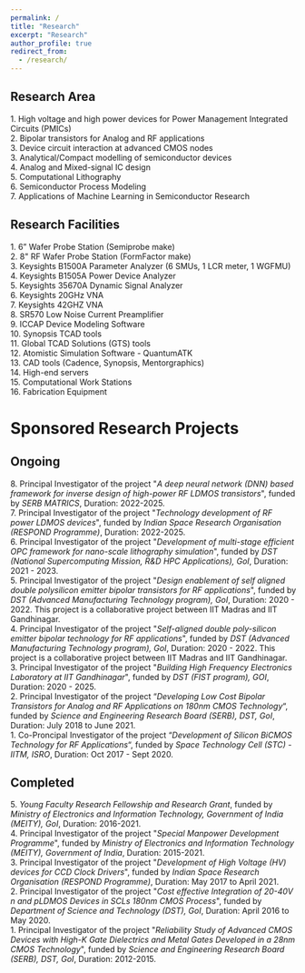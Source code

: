```yaml
---
permalink: /
title: "Research"
excerpt: "Research"
author_profile: true
redirect_from: 
  - /research/
---
```


## Research Area

1\. High voltage and high power devices for Power Management Integrated Circuits (PMICs)  
2\. Bipolar transistors for Analog and RF applications  
3\. Device circuit interaction at advanced CMOS nodes  
3\. Analytical/Compact modelling of semiconductor devices  
4\. Analog and Mixed-signal IC design   
5\. Computational Lithography  
6\. Semiconductor Process Modeling  
7\. Applications of Machine Learning in Semiconductor Research  

## Research Facilities

1\. 6” Wafer Probe Station (Semiprobe make)  
2\. 8" RF Wafer Probe Station (FormFactor make)  
3\. Keysights B1500A Parameter Analyzer (6 SMUs, 1 LCR meter, 1 WGFMU)  
4\. Keysights B1505A Power Device Analyzer  
5\. Keysights 35670A Dynamic Signal Analyzer  
6\. Keysights 20GHz VNA  
7\. Keysights 42GHZ VNA  
8\. SR570 Low Noise Current Preamplifier  
9\. ICCAP Device Modeling Software  
10\. Synopsis TCAD tools  
11\. Global TCAD Solutions (GTS) tools  
12\. Atomistic Simulation Software - QuantumATK  
13\. CAD tools (Cadence, Synopsis, Mentorgraphics)  
14\. High-end servers  
15\. Computational Work Stations  
16\. Fabrication Equipment  

# Sponsored Research Projects

## Ongoing
8\. Principal Investigator of the project "*A deep neural network (DNN) based framework for inverse design of high-power RF LDMOS transistors*", funded by *SERB MATRICS*, Duration: 2022-2025.  
7\. Principal Investigator of the project "*Technology development of RF power LDMOS devices*", funded by *Indian Space Research Organisation (RESPOND Programme)*, Duration: 2022-2025.  
6\. Principal Investigator of the project "*Development of multi-stage efficient OPC framework for nano-scale lithography simulation*", funded by *DST (National Supercomputing Mission, R&D HPC Applications), GoI*, Duration: 2021 - 2023.  
5\. Principal Investigator of the project "*Design enablement of self aligned double polysilicon emitter bipolar transistors for RF applications*", funded by *DST (Advanced Manufacturing Technology program), GoI*, Duration: 2020 - 2022\. This project is a collaborative project between IIT Madras and IIT Gandhinagar.  
4\. Principal Investigator of the project "*Self-aligned double poly-silicon emitter bipolar technology for RF applications*", funded by *DST (Advanced Manufacturing Technology program), GoI*, Duration: 2020 - 2022\. This project is a collaborative project between IIT Madras and IIT Gandhinagar.  
3\. Principal Investigator of the project "*Building High Frequency Electronics Laboratory at IIT Gandhinagar*", funded by *DST (FIST program), GOI*, Duration: 2020 - 2025.  
2\. Principal Investigator of the project “*Developing Low Cost Bipolar Transistors for Analog and RF Applications on 180nm CMOS Technology*“, funded by *Science and Engineering Research Board (SERB), DST, GoI*, Duration: July 2018 to June 2021.  
1\. Co-Proncipal Investigator of the project “*Development of Silicon BiCMOS Technology for RF Applications*“, funded by *Space Technology Cell (STC) - IITM, ISRO*, Duration: Oct 2017 - Sept 2020.  

## Completed
5\. *Young Faculty Research Fellowship and Research Grant*, funded by *Ministry of Electronics and Information Technology, Government of India (MEITY), GoI*, Duration: 2016-2021.  
4\. Principal Investigator of the project "*Special Manpower Development Programme*", funded by *Ministry of Electronics and Information Technology (MEITY), Government of India*, Duration: 2015-2021.  
3\. Principal Investigator of the project "*Development  of  High Voltage (HV) devices for  CCD Clock Drivers*", funded by *Indian Space Research Organisation (RESPOND Programme)*, Duration: May 2017 to April 2021.  
2\. Principal Investigator of the project "*Cost effective  Integration  of 20-40V  n and pLDMOS  Devices  in  SCLs  180nm  CMOS  Process*", funded by *Department of Science and Technology (DST), GoI*, Duration: April 2016 to May 2020.  
1\. Principal Investigator of the project "*Reliability Study of Advanced CMOS Devices with High-K Gate Dielectrics and Metal Gates Developed in a 28nm CMOS Technology*", funded by *Science and Engineering Research Board (SERB), DST, GoI*, Duration: 2012-2015.  

   
